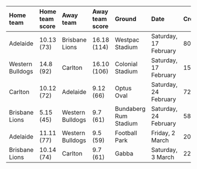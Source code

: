 | Home team        | Home team score   | Away team        | Away team score   | Ground                | Date                  | Crowd   |
|:-----------------|:------------------|:-----------------|:------------------|:----------------------|:----------------------|:--------|
| Adelaide         | 10.13 (73)        | Brisbane Lions   | 16.18 (114)       | Westpac Stadium       | Saturday, 17 February | 8000    |
| Western Bulldogs | 14.8 (92)         | Carlton          | 16.10 (106)       | Colonial Stadium      | Saturday, 17 February | 15,815  |
| Carlton          | 10.12 (72)        | Adelaide         | 9.12 (66)         | Optus Oval            | Saturday, 24 February | 7291    |
| Brisbane Lions   | 5.15 (45)         | Western Bulldogs | 9.7 (61)          | Bundaberg Rum Stadium | Saturday, 24 February | 5800    |
| Adelaide         | 11.11 (77)        | Western Bulldogs | 9.5 (59)          | Football Park         | Friday, 2 March       | 20,169  |
| Brisbane Lions   | 10.14 (74)        | Carlton          | 9.7 (61)          | Gabba                 | Saturday, 3 March     | 22,957  |